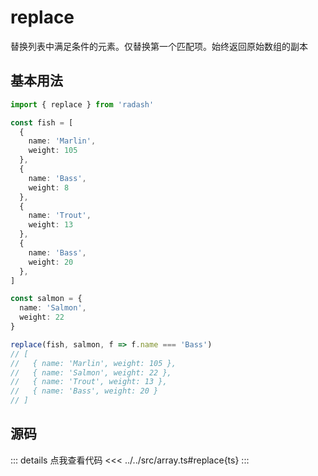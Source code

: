 # replace

替换列表中满足条件的元素。仅替换第一个匹配项。始终返回原始数组的副本

## 基本用法

```ts
import { replace } from 'radash'

const fish = [
  {
    name: 'Marlin',
    weight: 105
  },
  {
    name: 'Bass',
    weight: 8
  },
  {
    name: 'Trout',
    weight: 13
  },
  {
    name: 'Bass',
    weight: 20
  },
]

const salmon = {
  name: 'Salmon',
  weight: 22
}

replace(fish, salmon, f => f.name === 'Bass')
// [
//   { name: 'Marlin', weight: 105 },
//   { name: 'Salmon', weight: 22 },
//   { name: 'Trout', weight: 13 },
//   { name: 'Bass', weight: 20 }
// ]

```

## 源码

::: details 点我查看代码
<<< ../../src/array.ts#replace{ts}
:::
